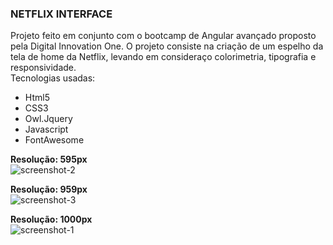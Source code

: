 <h3><b>NETFLIX INTERFACE</b></h3>

Projeto feito em conjunto com o bootcamp de Angular avançado proposto pela Digital Innovation One.
O projeto consiste na criação de um espelho da tela de home da Netflix, levando em consideraço colorimetria, tipografia e responsividade.
<br>
Tecnologias usadas:


- Html5
- CSS3
- Owl.Jquery
- Javascript
- FontAwesome


<b>Resolução: 595px</b>
<br>
![screenshot-2](https://user-images.githubusercontent.com/40208382/112405146-78b37a80-8cf0-11eb-829c-3a97b88b3877.png)

<b>Resolução: 959px</b>
<br>
![screenshot-3](https://user-images.githubusercontent.com/40208382/112405150-7b15d480-8cf0-11eb-8d70-73b5b9405b91.png)

<b>Resolução: 1000px</b>
<br>
![screenshot-1](https://user-images.githubusercontent.com/40208382/112405154-7cdf9800-8cf0-11eb-82aa-b30305d2073c.png)
